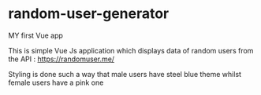 # random-user-generator

MY first Vue app


This is simple Vue Js application which displays data of random users from the API : https://randomuser.me/


Styling is done such a way that male users have steel blue theme whilst female users have a pink one
